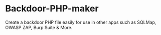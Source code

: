 # Backdoor-PHP-maker
Create a backdoor PHP file easily for use in other apps such as SQLMap, OWASP ZAP, Burp Suite & More.
